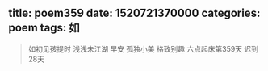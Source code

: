 title: poem359
date: 1520721370000
categories: poem
tags: 如
---
> 如初见孩提时
浅浅未江湖
早安
孤独小美
格致别趣
六点起床第359天 迟到28天
